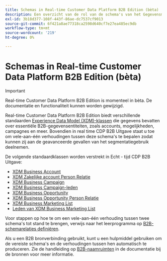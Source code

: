 ```yaml
---
title: Schemas in Real-time Customer Data Platform B2B Edition (bèta)
description: Een overzicht van de rol van de schema's van het Gegevensmodel van de Ervaring (XDM) in de Uitgave van Real-time Customer Data Platform B2B.
exl-id: 3b18d377-108f-443f-86ae-dc7537cf9013
source-git-commit: 6f421a8ae77318ca2598d640cf7e27ea485ec9db
workflow-type: tm+mt
source-wordcount: '219'
ht-degree: 0%

---
```


# Schemas in Real-time Customer Data Platform B2B Edition (bèta)

>[!IMPORTANT]
>
>Real-time Customer Data Platform B2B Edition is momenteel in bèta. De documentatie en functionaliteit kunnen worden gewijzigd.

Real-time Customer Data Platform B2B Edition biedt verschillende standaarden [Experience Data Model (XDM)-klassen](../../xdm/schema/composition.md#class) die gegevens bevatten over essentiële B2B-gegevensentiteiten, zoals accounts, mogelijkheden, campagnes en meer. Bovendien in real time CDP B2B Uitgave staat u toe om vele-aan-één verhoudingen tussen deze schema&#39;s te bepalen zodat kunnen zij aan de geavanceerde gevallen van het segmentatiegebruik deelnemen.

De volgende standaardklassen worden verstrekt in Echt - tijd CDP B2B Uitgave:

* [XDM Business Account](../../xdm/classes/b2b/business-account.md)
* [XDM Zakelijke account Person Relatie](../../xdm/classes/b2b/business-account-person-relation.md)
* [XDM Business Campaign](../../xdm/classes/b2b/business-campaign.md)
* [XDM Business Campaign-leden](../../xdm/classes/b2b/business-campaign-members.md)
* [XDM Business Opportunity](../../xdm/classes/b2b/business-opportunity.md)
* [XDM Business Opportunity Person Relatie](../../xdm/classes/b2b/business-opportunity-person-relation.md)
* [XDM Business Marketing List](../../xdm/classes/b2b/business-marketing-list.md)
* [Leden van XDM Business Marketing List](../../xdm/classes/b2b/business-marketing-list-members.md)

Voor stappen op hoe te om een vele-aan-één verhouding tussen twee schema&#39;s tot stand te brengen, verwijs naar het leerprogramma op [B2B-schemarelaties definiëren](../../xdm/tutorials/relationship-b2b.md).

Als u een B2B bronverbinding gebruikt, kunt u een hulpmiddel gebruiken om de vereiste schema&#39;s en de verhoudingen tussen hen automatisch te produceren. Zie de handleiding op [B2B-naamruimten](../../sources/connectors/adobe-applications/marketo/marketo-namespaces.md) in de documentatie bij de bronnen voor meer informatie.
